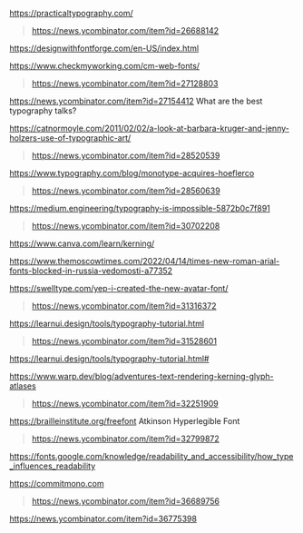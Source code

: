 https://practicaltypography.com/
> https://news.ycombinator.com/item?id=26688142

https://designwithfontforge.com/en-US/index.html

https://www.checkmyworking.com/cm-web-fonts/
> https://news.ycombinator.com/item?id=27128803

https://news.ycombinator.com/item?id=27154412 What are the best typography talks?

https://catnormoyle.com/2011/02/02/a-look-at-barbara-kruger-and-jenny-holzers-use-of-typographic-art/
> https://news.ycombinator.com/item?id=28520539

https://www.typography.com/blog/monotype-acquires-hoeflerco
> https://news.ycombinator.com/item?id=28560639

https://medium.engineering/typography-is-impossible-5872b0c7f891
> https://news.ycombinator.com/item?id=30702208

https://www.canva.com/learn/kerning/

https://www.themoscowtimes.com/2022/04/14/times-new-roman-arial-fonts-blocked-in-russia-vedomosti-a77352

https://swelltype.com/yep-i-created-the-new-avatar-font/
> https://news.ycombinator.com/item?id=31316372

https://learnui.design/tools/typography-tutorial.html
> https://news.ycombinator.com/item?id=31528601

https://learnui.design/tools/typography-tutorial.html#

https://www.warp.dev/blog/adventures-text-rendering-kerning-glyph-atlases
> https://news.ycombinator.com/item?id=32251909

https://brailleinstitute.org/freefont Atkinson Hyperlegible Font
> https://news.ycombinator.com/item?id=32799872

https://fonts.google.com/knowledge/readability_and_accessibility/how_type_influences_readability

https://commitmono.com
> https://news.ycombinator.com/item?id=36689756

https://news.ycombinator.com/item?id=36775398